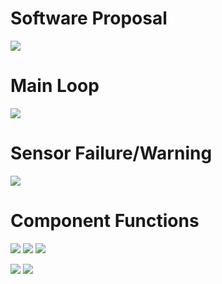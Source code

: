 # Software Proposal
![](314SP.drawio.png)

# Main Loop
![](main.PNG)

# Sensor Failure/Warning
![](failure.PNG)

# Component Functions
![](debug.PNG)
![](int.PNG)
![](read.PNG)

![](motor1.PNG)
![](motor2.PNG)

